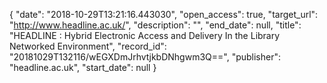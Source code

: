 {
  "date": "2018-10-29T13:21:16.443030", 
  "open_access": true, 
  "target_url": "http://www.headline.ac.uk/", 
  "description": "", 
  "end_date": null, 
  "title": "HEADLINE : Hybrid Electronic Access and Delivery In the Library Networked Environment", 
  "record_id": "20181029T132116/wEGXDmJrhvtjkbDNhgwm3Q==", 
  "publisher": "headline.ac.uk", 
  "start_date": null
}

